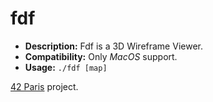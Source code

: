 # fdf

- __Description:__ Fdf is a 3D Wireframe Viewer.
- __Compatibility:__ Only _MacOS_ support.
- __Usage:__ `./fdf [map]`



[42 Paris](https://www.42.fr/) project.
